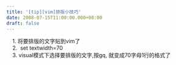 ```yaml
---
title: '[tip][vim]排版小技巧'
date: 2008-07-15T11:00:00.000+08:00
draft: false
---
```


    1\. 将要排版的文字贴到vim了  
    2\.  set textwidth=70  
    3\. visual模式下选择要排版的文字,按gq, 就变成70字母1行的格式了